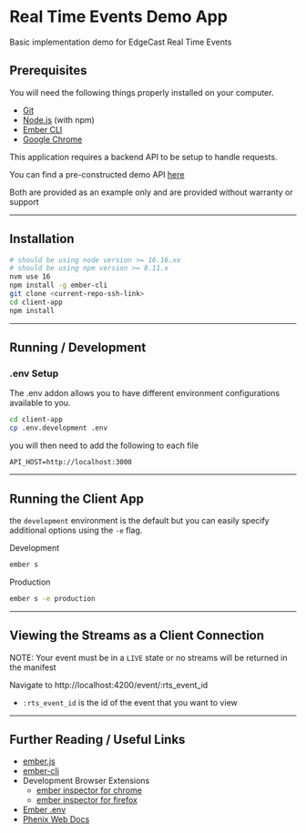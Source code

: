 # Real Time Events Demo App

Basic implementation demo for EdgeCast Real Time Events

## Prerequisites

You will need the following things properly installed on your computer.

* [Git](https://git-scm.com/)
* [Node.js](https://nodejs.org/) (with npm)
* [Ember CLI](https://cli.emberjs.com/release/)
* [Google Chrome](https://google.com/chrome/)

This application requires a backend API to be setup to handle requests.

You can find a pre-constructed demo API [here](https://github.com/tomoguisuru/rte-api)

Both are provided as an example only and are provided without warranty or support

---

## Installation

```bash
# should be using node version >= 16.16.xx
# should be using npm version >= 8.11.x
nvm use 16
npm install -g ember-cli
git clone <current-repo-ssh-link>
cd client-app
npm install
```

---

## Running / Development

### .env Setup

The .env addon allows you to have different environment configurations available to you.

```bash
cd client-app
cp .env.development .env
```

you will then need to add the following to each file

```
API_HOST=http://localhost:3000
```

---

## Running the Client App

the `development` environment is the default but you can easily specify additional options using the `-e` flag.

Development
```bash
ember s
```

Production
```bash
ember s -e production
```

---

## Viewing the Streams as a Client Connection

NOTE: Your event must be in a `LIVE` state or no streams will be returned in the manifest

Navigate to http://localhost:4200/event/:rts_event_id

* `:rts_event_id` is the id of the event that you want to view

---

## Further Reading / Useful Links

* [ember.js](https://emberjs.com/)
* [ember-cli](https://cli.emberjs.com/release/)
* Development Browser Extensions
  * [ember inspector for chrome](https://chrome.google.com/webstore/detail/ember-inspector/bmdblncegkenkacieihfhpjfppoconhi)
  * [ember inspector for firefox](https://addons.mozilla.org/en-US/firefox/addon/ember-inspector/)
* [Ember .env](https://github.com/fivetanley/ember-cli-dotenv)
* [Phenix Web Docs](https://phenixrts.com/docs/web/)
